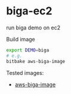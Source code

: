 # biga-ec2
run biga demo on ec2

Build image
```bash
export DEMO=biga
# e.g.
bitbake aws-biga-image
```

Tested images:
- [aws-biga-image](/meta-aws-demos/recipes-core/images/aws-biga-image/README.md)
